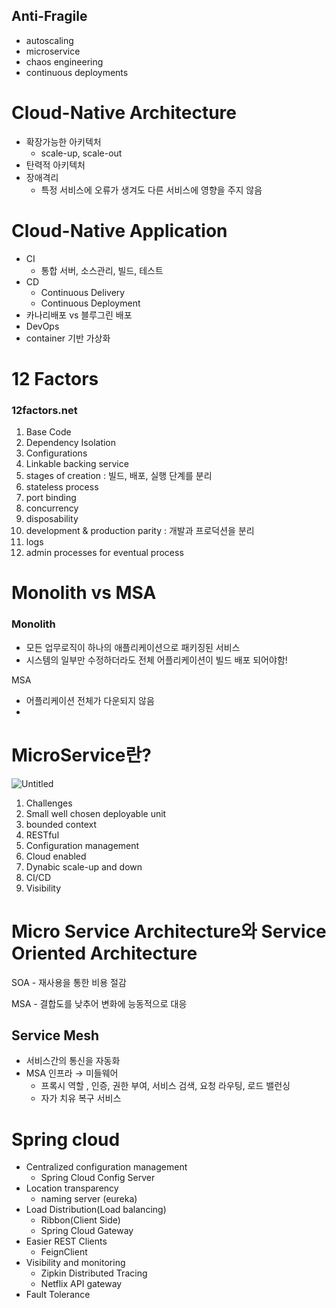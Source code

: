 ## Anti-Fragile

- autoscaling
- microservice
- chaos engineering
- continuous deployments

# Cloud-Native Architecture

- 확장가능한 아키텍처
    - scale-up, scale-out
- 탄력적 아키텍처
- 장애격리
    - 특정 서비스에 오류가 생겨도 다른 서비스에 영향을 주지 않음

# Cloud-Native Application

- CI
    - 통합 서버, 소스관리, 빌드, 테스트
- CD
    - Continuous Delivery
    - Continuous Deployment
- 카나리배포 vs 블루그린 배포
- DevOps
- container 기반 가상화

# 12 Factors

### 12factors.net

1. Base Code
2. Dependency Isolation
3. Configurations
4. Linkable backing service
5. stages of creation : 빌드, 배포, 실행 단계를 분리
6. stateless process
7. port binding
8. concurrency
9. disposability
10. development & production parity : 개발과 프로덕션을 분리
11. logs
12. admin processes for eventual process

# Monolith vs MSA

### Monolith

- 모든 업무로직이 하나의 애플리케이션으로 패키징된 서비스
- 시스템의 일부만 수정하더라도 전체 어플리케이션이 빌드 배포 되어야함!

MSA

- 어플리케이션 전체가 다운되지 않음
- 

# MicroService란?

![Untitled](https://s3-us-west-2.amazonaws.com/secure.notion-static.com/dc9ceaeb-7dbb-4b56-825e-12a9781353f7/Untitled.png)

1. Challenges
2. Small well chosen deployable unit
3. bounded context
4. RESTful
5. Configuration management
6. Cloud enabled
7. Dynabic scale-up and down
8. CI/CD
9. Visibility

# Micro Service Architecture와 Service Oriented Architecture

SOA - 재사용을 통한 비용 절감

MSA - 결합도를 낮추어 변화에 능동적으로 대응

## Service Mesh

- 서비스간의 통신을 자동화
- MSA 인프라 → 미들웨어
    - 프록시 역할 , 인증, 권한 부여, 서비스 검색, 요청 라우팅, 로드 밸런싱
    - 자가 치유 복구 서비스

# Spring cloud

- Centralized configuration management
    - Spring Cloud Config Server
- Location transparency
    - naming server (eureka)
- Load Distribution(Load balancing)
    - Ribbon(Client Side)
    - Spring Cloud Gateway
- Easier REST Clients
    - FeignClient
- Visibility and monitoring
    - Zipkin Distributed Tracing
    - Netflix API gateway
- Fault Tolerance
